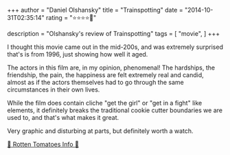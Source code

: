 +++
author = "Daniel Olshansky"
title = "Trainspotting"
date = "2014-10-31T02:35:14"
rating = "⭐⭐⭐⭐🌟"

description = "Olshansky's review of Trainspotting"
tags = [
    "movie",
]
+++


I thought this movie came out in the mid-200s, and was extremely surprised that's is from 1996, just showing how well it aged.

The actors in this film are, in my opinion, phenomenal! The hardships, the friendship, the pain, the happiness are felt extremely real and candid, almost as if the actors themselves had to go through the same circumstances in their own lives.

While the film does contain cliche "get the girl" or "get in a fight" like elements, it definitely breaks the traditional cookie cutter boundaries we are used to, and that's what makes it great.

Very graphic and disturbing at parts, but definitely worth a watch.

[🍅 Rotten Tomatoes Info 🍅](https://www.rottentomatoes.com//m/trainspotting)